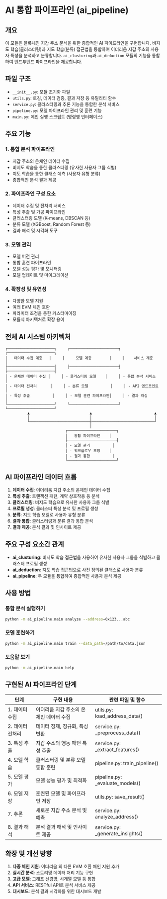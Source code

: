 # AI 통합 파이프라인 (ai_pipeline)

## 개요
이 모듈은 블록체인 지갑 주소 분석을 위한 종합적인 AI 파이프라인을 구현합니다. 비지도 학습(클러스터링)과 지도 학습(분류) 접근법을 통합하여 이더리움 지갑 주소의 사용자 특성을 분석하고 분류합니다. `ai_clusturing`과 `ai_deduction` 모듈의 기능을 통합하여 엔드투엔드 파이프라인을 제공합니다.

## 파일 구조
- `__init__.py`: 모듈 초기화 파일
- `utils.py`: 로깅, 데이터 검증, 결과 저장 등 유틸리티 함수
- `service.py`: 클러스터링과 추론 기능을 통합한 분석 서비스
- `pipeline.py`: 모델 파이프라인 관리 및 훈련 기능
- `main.py`: 메인 실행 스크립트 (명령행 인터페이스)

## 주요 기능

### 1. 통합 분석 파이프라인
- 지갑 주소의 온체인 데이터 수집
- 비지도 학습을 통한 클러스터링 (유사한 사용자 그룹 식별)
- 지도 학습을 통한 클래스 예측 (사용자 유형 분류)
- 종합적인 분석 결과 제공

### 2. 파이프라인 구성 요소
- 데이터 수집 및 전처리 서비스
- 특성 추출 및 가공 파이프라인
- 클러스터링 모델 (K-means, DBSCAN 등)
- 분류 모델 (XGBoost, Random Forest 등)
- 결과 해석 및 시각화 도구

### 3. 모델 관리
- 모델 버전 관리
- 통합 훈련 파이프라인
- 모델 성능 평가 및 모니터링
- 모델 업데이트 및 마이그레이션

### 4. 확장성 및 유연성
- 다양한 모델 지원
- 여러 EVM 체인 호환
- 파라미터 조정을 통한 커스터마이징
- 모듈식 아키텍처로 확장 용이

## 전체 AI 시스템 아키텍처

```
┌─────────────────────┐     ┌──────────────────────┐     ┌─────────────────────┐
│   데이터 수집 계층   │     │     모델 계층        │     │    서비스 계층      │
├─────────────────────┤     ├──────────────────────┤     ├─────────────────────┤
│ - 온체인 데이터 수집 │     │ - 클러스터링 모델    │     │ - 통합 분석 서비스  │
│ - 데이터 전처리      │     │ - 분류 모델          │     │ - API 엔드포인트    │
│ - 특성 추출          │     │ - 모델 훈련 파이프라인│     │ - 결과 캐싱         │
└─────────────────────┘     └──────────────────────┘     └─────────────────────┘
          ▲                           ▲                            ▲
          │                           │                            │
          └───────────────────────────┼────────────────────────────┘
                                      │
                           ┌──────────────────────┐
                           │   통합 파이프라인    │
                           ├──────────────────────┤
                           │ - 모델 관리          │
                           │ - 워크플로우 조정    │
                           │ - 결과 통합          │
                           └──────────────────────┘
```

## AI 파이프라인 데이터 흐름

1. **데이터 수집**: 이더리움 지갑 주소의 온체인 데이터 수집
2. **특성 추출**: 트랜잭션 패턴, 계약 상호작용 등 분석
3. **클러스터링**: 비지도 학습으로 유사한 사용자 그룹 식별
4. **프로필 생성**: 클러스터 특성 분석 및 프로필 생성
5. **분류**: 지도 학습 모델로 사용자 유형 분류
6. **결과 통합**: 클러스터링과 분류 결과 통합 분석
7. **결과 제공**: 분석 결과 및 인사이트 제공

## 주요 구성 요소간 관계

- **ai_clusturing**: 비지도 학습 접근법을 사용하여 유사한 사용자 그룹을 식별하고 클러스터 프로필 생성
- **ai_deduction**: 지도 학습 접근법으로 사전 정의된 클래스로 사용자 분류
- **ai_pipeline**: 두 모듈을 통합하여 종합적인 사용자 분석 제공

## 사용 방법

### 통합 분석 실행하기
```bash
python -m ai_pipeline.main analyze --address=0x123...abc
```

### 모델 훈련하기
```bash
python -m ai_pipeline.main train --data_path=/path/to/data.json
```

### 도움말 보기
```bash
python -m ai_pipeline.main help
```

## 구현된 AI 파이프라인 단계

| 단계 | 구현 내용 | 관련 파일 및 함수 |
|-----|----------|-----------------|
| 1. 데이터 수집 | 이더리움 지갑 주소의 온체인 데이터 수집 | utils.py: load_address_data() |
| 2. 데이터 전처리 | 데이터 정제, 정규화, 특성 변환 | service.py: _preprocess_data() |
| 3. 특성 추출 | 지갑 주소의 행동 패턴 특성 추출 | service.py: _extract_features() |
| 4. 모델 학습 | 클러스터링 및 분류 모델 통합 훈련 | pipeline.py: train_pipeline() |
| 5. 모델 평가 | 모델 성능 평가 및 최적화 | pipeline.py: _evaluate_models() |
| 6. 모델 저장 | 훈련된 모델 및 파이프라인 저장 | utils.py: save_result() |
| 7. 추론 | 새로운 지갑 주소 분석 및 예측 | service.py: analyze_address() |
| 8. 결과 해석 | 분석 결과 해석 및 인사이트 제공 | service.py: _generate_insights() |

## 확장 및 개선 방향

1. **다중 체인 지원**: 이더리움 외 다른 EVM 호환 체인 지원 추가
2. **실시간 분석**: 스트리밍 데이터 처리 기능 구현
3. **고급 모델**: 그래프 신경망, 시계열 모델 등 통합
4. **API 서비스**: RESTful API로 분석 서비스 제공
5. **대시보드**: 분석 결과 시각화를 위한 대시보드 개발 